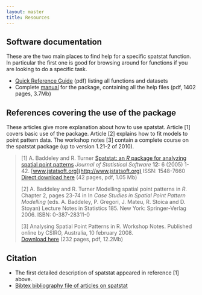```yaml
---
layout: master
title: Resources
---
```


## Software documentation

These are the two main places to find help for a specific spatstat
function. In particular the first one is good for browsing around for
functions if you are looking to do a specific task.

-   [Quick Reference Guide](resources/spatstatQuickref.pdf) (pdf) listing all functions and datasets
-   Complete [manual](resources/spatstatManual.pdf) for the package, containing all the help files (pdf, 1402 pages, 3.7Mb)

## References covering the use of the package

These articles give more explanation about how to use
spatstat. Article [1] covers basic use of the package. Article [2]
explains how to fit models to point pattern data. The workshop notes
[3] contain a complete course on the spatstat package (up to version
1.21-2 of 2010).

> [1] A. Baddeley and R. Turner
>  [Spatstat: an *R* package for analyzing spatial point patterns](resources/spatstatJSSpaper.pdf)
>  *Journal of Statistical Software* **12:** 6 (2005) 1-42.
>  [www.jstatsoft.org](http://www.jstatsoft.org) ISSN: 1548-7660  
>  [Direct download here](resources/spatstatJSSpaper.pdf) (42 pages, pdf, 1.05 Mb)
>
> [2] A. Baddeley and R. Turner
>  Modelling spatial point patterns in *R*.
>  Chapter 2, pages 23-74 in
>  In *Case Studies in Spatial Point Pattern Modelling* (eds. A. Baddeley, P. Gregori, J. Mateu, R. Stoica and D. Stoyan)
>  Lecture Notes in Statistics 185. New York: Springer-Verlag 2006. ISBN: 0-387-28311-0
>
> [3] Analysing Spatial Point Patterns in R.
>  Workshop Notes.
>  Published online by CSIRO, Australia, 10 february 2008.  
>  [Download here](http://www.csiro.au/resources/pf16h.html) (232 pages, pdf, 12.2Mb)

## Citation

-   The first detailed description of spatstat appeared in reference [1] above.
-   [Bibtex bibliography file of articles on spatstat](resources/spatstat.bib)
